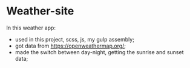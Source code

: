 # Weather-site
In this weather app: 
- used in this project, scss, js, my gulp assembly;
- got data from https://openweathermap.org/;
- made the switch between day-night, getting the sunrise and sunset data;

